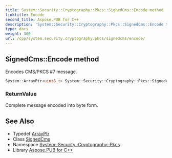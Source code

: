 ```yaml
---
title: System::Security::Cryptography::Pkcs::SignedCms::Encode method
linktitle: Encode
second_title: Aspose.PUB for C++
description: 'System::Security::Cryptography::Pkcs::SignedCms::Encode method. Encodes CMS/PKCS #7 message in C++.'
type: docs
weight: 300
url: /cpp/system.security.cryptography.pkcs/signedcms/encode/
---
```

## SignedCms::Encode method


Encodes CMS/PKCS #7 message.

```cpp
System::ArrayPtr<uint8_t> System::Security::Cryptography::Pkcs::SignedCms::Encode()
```


### ReturnValue

Complete message encoded into byte form.

## See Also

* Typedef [ArrayPtr](../../../system/arrayptr/)
* Class [SignedCms](../)
* Namespace [System::Security::Cryptography::Pkcs](../../)
* Library [Aspose.PUB for C++](../../../)
